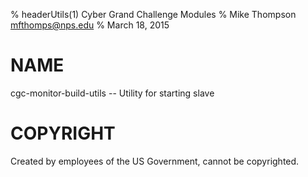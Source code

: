 % headerUtils(1) Cyber Grand Challenge Modules
% Mike Thompson <mfthomps@nps.edu>
% March 18, 2015
# NAME
cgc-monitor-build-utils -- Utility for starting slave


# COPYRIGHT
Created by employees of the US Government, cannot be copyrighted.

